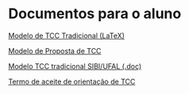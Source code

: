 


Documentos para o aluno
=======================








[Modelo de TCC Tradicional (LaTeX)](modelos/ufal_cc_tcc_tradicional-2022-modelo.zip/view.html)


[Modelo de Proposta de TCC](modelos/modelo-projeto-de-tcc-para-cadastro-atualizado.odt/view.html)


[Modelo TCC tradicional SIBI/UFAL (.doc)](https://sibi.ufal.br/portal/?page_id=1770)


[Termo de aceite de orientação de TCC](modelos/modelo-30-termo-de-aceite-orientacao-de-tcc.pdf/view.html)









